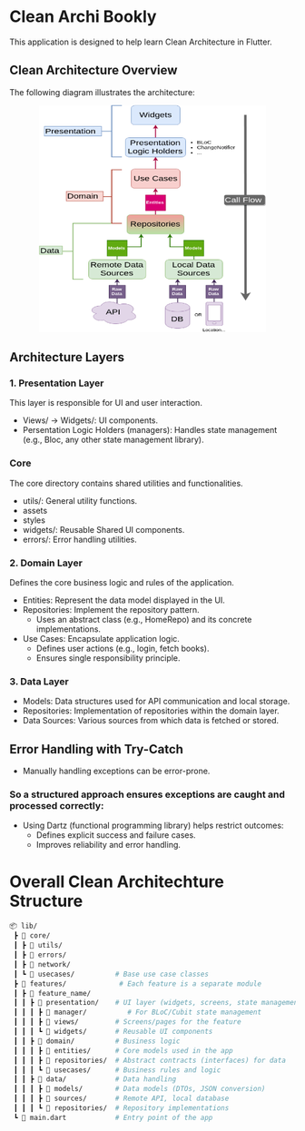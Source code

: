 # Clean Archi Bookly
This application is designed to help learn Clean Architecture in Flutter.

## Clean Architecture Overview
The following diagram illustrates the architecture:

<div style="text-align: center;">
<img src="Clean-Architecture-Flutter-Diagram.webp" alt="Beautiful Landscape" width="400" height="400">
</div>

## Architecture Layers 
### 1. Presentation Layer
This layer is responsible for UI and user interaction.
- Views/ -> Widgets/: UI components.
- Persentation Logic Holders (managers): Handles state management (e.g., Bloc, any other state management library).

### Core

The core directory contains shared utilities and functionalities.
- utils/: General utility functions.
- assets
- styles
- widgets/: Reusable Shared UI components.
- errors/: Error handling utilities.
      
### 2. Domain Layer 
Defines the core business logic and rules of the application.
- Entities: Represent the data model displayed in the UI.
- Repositories: Implement the repository pattern.
  - Uses an abstract class (e.g., HomeRepo) and its concrete implementations.
- Use Cases: Encapsulate application logic.
  - Defines user actions (e.g., login, fetch books).
  - Ensures single responsibility principle.

### 3. Data Layer 
- Models: Data structures used for API communication and local storage.
- Repositories: Implementation of repositories within the domain layer.
- Data Sources: Various sources from which data is fetched or stored.

## Error Handling with Try-Catch
- Manually handling exceptions can be error-prone.
### So a structured approach ensures exceptions are caught and processed correctly:
- Using Dartz (functional programming library) helps restrict outcomes:
  - Defines explicit success and failure cases.
  - Improves reliability and error handling.


# Overall Clean Architechture Structure
```bash
📦 lib/
 ┣ 📂 core/                
 ┃ ┣ 📂 utils/             
 ┃ ┣ 📂 errors/            
 ┃ ┣ 📂 network/           
 ┃ ┗ 📂 usecases/          # Base use case classes  
 ┣ 📂 features/             # Each feature is a separate module  
 ┃ ┣ 📂 feature_name/      
 ┃ ┃ ┣ 📂 presentation/    # UI layer (widgets, screens, state management)
 ┃ ┃ ┃ ┣ 📂 manager/          # For BLoC/Cubit state management 
 ┃ ┃ ┃ ┣ 📂 views/         # Screens/pages for the feature
 ┃ ┃ ┃ ┗ 📂 widgets/       # Reusable UI components  
 ┃ ┃ ┣ 📂 domain/          # Business logic  
 ┃ ┃ ┃ ┣ 📂 entities/      # Core models used in the app  
 ┃ ┃ ┃ ┣ 📂 repositories/  # Abstract contracts (interfaces) for data  
 ┃ ┃ ┃ ┗ 📂 usecases/      # Business rules and logic  
 ┃ ┃ ┣ 📂 data/            # Data handling  
 ┃ ┃ ┃ ┣ 📂 models/        # Data models (DTOs, JSON conversion)  
 ┃ ┃ ┃ ┣ 📂 sources/       # Remote API, local database  
 ┃ ┃ ┃ ┗ 📂 repositories/  # Repository implementations  
 ┗ 📂 main.dart            # Entry point of the app  
```
